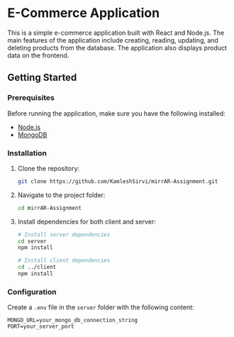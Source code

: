 # E-Commerce Application

This is a simple e-commerce application built with React and Node.js. The main features of the application include creating, reading, updating, and deleting products from the database. The application also displays product data on the frontend.

## Getting Started

### Prerequisites

Before running the application, make sure you have the following installed:

- [Node.js](https://nodejs.org/)
- [MongoDB](https://www.mongodb.com/try/download/community)

### Installation

1. Clone the repository:

    ```bash
    git clone https://github.com/KamleshSirvi/mirrAR-Assignment.git
    ```

2. Navigate to the project folder:

    ```bash
    cd mirrAR-Assignment
    ```

3. Install dependencies for both client and server:

    ```bash
    # Install server dependencies
    cd server
    npm install

    # Install client dependencies
    cd ../client
    npm install
    ```

### Configuration

Create a `.env` file in the `server` folder with the following content:

```env
MONGO_URL=your_mongo_db_connection_string
PORT=your_server_port
